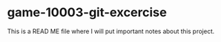 # game-10003-git-excercise
This is a READ ME file where I will put important notes about this project.